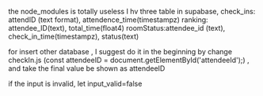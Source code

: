 the node_modules is totally useless
I hv three table in supabase,
check_ins: attendID (text format), attendence_time(timestampz)
ranking: attendee_ID(text), total_time(float4)
roomStatus:attendee_id (text), check_in_time(timestampz), status(text)

for insert other database , I suggest do it in the beginning by change checkIn.js (const attendeeID = document.getElementById('attendeeId');)  , and take the final value be shown as attendeeID

if the input is invalid, let input_valid=false
